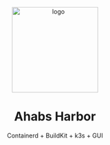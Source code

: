 <div align="center">
<img src="./logo.png" alt="logo" width="200">

# Ahabs Harbor

Containerd + BuildKit + k3s + GUI

</div>
